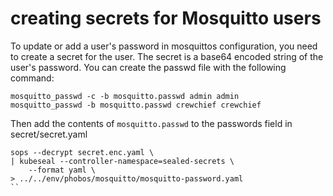 # creating secrets for Mosquitto users

To update or add a user's password in mosquittos configuration, you need to create a secret for the user. The secret is a base64 encoded string of the user's password. You can create the passwd file with the following command:

```
mosquitto_passwd -c -b mosquitto.passwd admin admin
mosquitto_passwd -b mosquitto.passwd crewchief crewchief
```

Then add the contents of `mosquitto.passwd` to the passwords field in secret/secret.yaml

```
sops --decrypt secret.enc.yaml \
| kubeseal --controller-namespace=sealed-secrets \
    --format yaml \
> ../../env/phobos/mosquitto/mosquitto-password.yaml
``